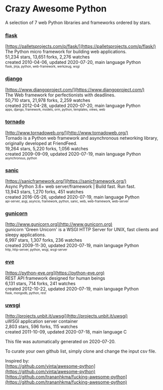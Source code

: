 # Crazy Awesome Python
A selection of 7 web Python libraries and frameworks ordered by stars.  


### [flask](https://github.com/pallets/flask)  
[https://palletsprojects.com/p/flask/](https://palletsprojects.com/p/flask/)  
The Python micro framework for building web applications.  
51,234 stars, 13,651 forks, 2,276 watches  
created 2010-04-06, updated 2020-07-20, main language Python  
<sub><sup>flask, jinja, python, web-framework, werkzeug, wsgi</sup></sub>


### [django](https://github.com/django/django)  
[https://www.djangoproject.com/](https://www.djangoproject.com/)  
The Web framework for perfectionists with deadlines.  
50,710 stars, 21,978 forks, 2,259 watches  
created 2012-04-28, updated 2020-07-20, main language Python  
<sub><sup>apps, django, framework, models, orm, python, templates, views, web</sup></sub>


### [tornado](https://github.com/tornadoweb/tornado)  
[http://www.tornadoweb.org/](http://www.tornadoweb.org/)  
Tornado is a Python web framework and asynchronous networking library, originally developed at FriendFeed.  
19,264 stars, 5,220 forks, 1,056 watches  
created 2009-09-09, updated 2020-07-19, main language Python  
<sub><sup>asynchronous, python</sup></sub>


### [sanic](https://github.com/huge-success/sanic)  
[https://sanicframework.org/](https://sanicframework.org/)  
Async Python 3.6+ web server/framework | Build fast. Run fast.  
13,943 stars, 1,270 forks, 451 watches  
created 2016-05-26, updated 2020-07-19, main language Python  
<sub><sup>api-server, asgi, asyncio, framework, python, sanic, web, web-framework, web-server</sup></sub>


### [gunicorn](https://github.com/benoitc/gunicorn)  
[http://www.gunicorn.org](http://www.gunicorn.org)  
gunicorn 'Green Unicorn' is a WSGI HTTP Server for UNIX, fast clients and sleepy applications.  
6,997 stars, 1,307 forks, 236 watches  
created 2009-11-30, updated 2020-07-19, main language Python  
<sub><sup>http, http-server, python, wsgi, wsgi-server</sup></sub>


### [eve](https://github.com/pyeve/eve)  
[https://python-eve.org](https://python-eve.org)  
REST API framework designed for human beings  
6,131 stars, 714 forks, 241 watches  
created 2012-10-22, updated 2020-07-19, main language Python  
<sub><sup>flask, mongodb, python, rest</sup></sub>


### [uwsgi](https://github.com/unbit/uwsgi)  
[http://projects.unbit.it/uwsgi](http://projects.unbit.it/uwsgi)  
uWSGI application server container  
2,803 stars, 596 forks, 115 watches  
created 2011-10-09, updated 2020-07-18, main language C  


This file was automatically generated on 2020-07-20.  

To curate your own github list, simply clone and change the input csv file.  

Inspired by:  
[https://github.com/vinta/awesome-python](https://github.com/vinta/awesome-python)  
[https://github.com/trananhkma/fucking-awesome-python](https://github.com/trananhkma/fucking-awesome-python)  